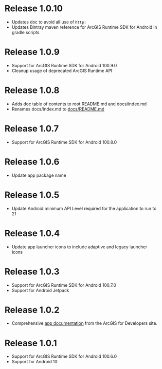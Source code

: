 # Release 1.0.10

- Updates doc to avoid all use of `http:`
- Updates Bintray maven reference for ArcGIS Runtime SDK for Android in gradle scripts

# Release 1.0.9

- Support for ArcGIS Runtime SDK for Android 100.9.0
- Cleanup usage of deprecated ArcGIS Runtime API

# Release 1.0.8

- Adds doc table of contents to root README.md and docs/index.md
- Renames docs/index.md to [docs/README.md](/docs/README.md)

# Release 1.0.7

- Support for ArcGIS Runtime SDK for Android 100.8.0

# Release 1.0.6

- Update app package name

# Release 1.0.5

- Update Android minimum API Level required for the application to run to 21

# Release 1.0.4

- Update app launcher icons to include adaptive and legacy launcher icons

# Release 1.0.3

- Support for ArcGIS Runtime SDK for Android 100.7.0
- Support for Android Jetpack

# Release 1.0.2

- Comprehensive [app documentation](/docs/README.md) from the ArcGIS for Developers site.

# Release 1.0.1

- Support for ArcGIS Runtime SDK for Android 100.6.0
- Support for Android 10
